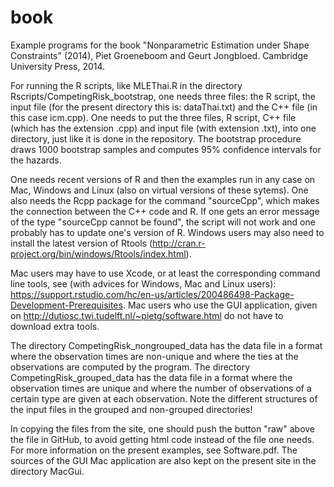 # book
Example programs for the book "Nonparametric Estimation under Shape Constraints" (2014),
Piet Groeneboom and Geurt Jongbloed. Cambridge University Press, 2014.

For running the R scripts, like MLEThai.R in the directory Rscripts/CompetingRisk_bootstrap, one needs three
files: the R script, the input file (for the present directory this is: dataThai.txt) and the C++
file (in this case icm.cpp). One needs to put the three files, R script, C++ file (which
has the extension .cpp) and input file (with extension .txt), into one directory, just like
it is done in the repository. The bootstrap procedure draws 1000 bootstrap samples and 
computes 95% confidence intervals for the hazards.

One needs recent versions of R and then the examples run in any case on Mac, Windows and
Linux (also on virtual versions of these sytems). One also needs the Rcpp package
for the command "sourceCpp", which makes the connection between the C++ code and R.
If one gets an error message of the type "sourceCpp cannot be found", the script will not work
and one probably has to update one's version of R. Windows users may also need to install
the latest version of Rtools (http://cran.r-project.org/bin/windows/Rtools/index.html).

Mac users may have to use Xcode, or at least the corresponding command line tools, see (with advices for
Windows, Mac and Linux users):
https://support.rstudio.com/hc/en-us/articles/200486498-Package-Development-Prerequisites.
Mac users who use the GUI application, given on http://dutiosc.twi.tudelft.nl/~pietg/software.html
do not have to download extra tools.

The directory CompetingRisk_nongrouped_data has the data file in a format where the observation times
are non-unique and where the ties at the observations are computed by the program.
The directory CompetingRisk_grouped_data has the data file in a format where the observation times
are unique and where the number of observations of a certain type are given at each
observation. Note the different structures of the input files in the grouped and non-grouped
directories!

In copying the files from the site, one should push the button "raw" above the file in GitHub,
to avoid getting html code instead of the file one needs.
For more information on the present examples, see Software.pdf.
The sources of the GUI Mac application are also kept on the present site in the directory
MacGui.

